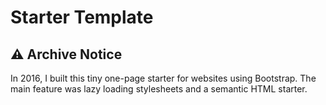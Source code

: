 # Starter Template

## ⚠️ Archive Notice

In 2016, I built this tiny one-page starter for websites using Bootstrap. The main feature was lazy loading stylesheets and a semantic HTML starter.
